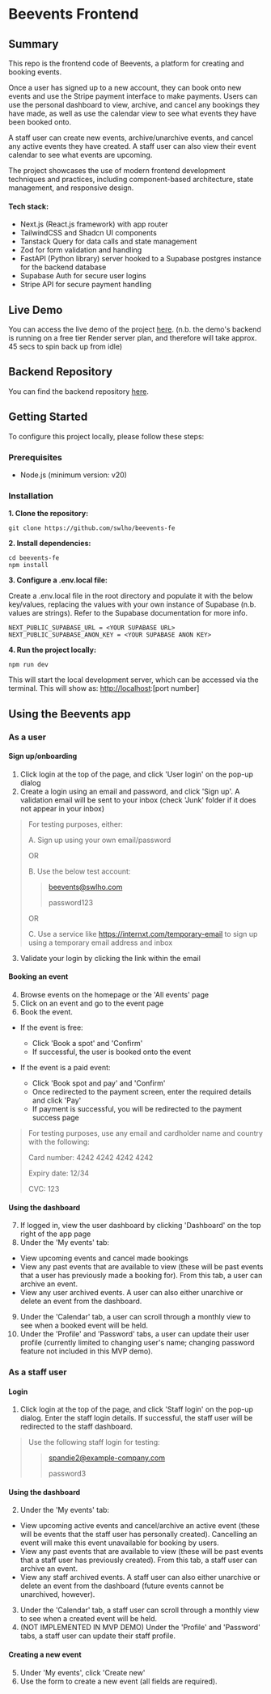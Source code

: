 # Beevents Frontend

## Summary

This repo is the frontend code of Beevents, a platform for creating and booking events.

Once a user has signed up to a new account, they can book onto new events and use the Stripe payment interface to make payments.  Users can use the personal dashboard to view, archive, and cancel any bookings they have made, as well as use the calendar view to see what events they have been booked onto.

A staff user can create new events, archive/unarchive events, and cancel any active events they have created.  A staff user can also view their event calendar to see what events are upcoming.

The project showcases the use of modern frontend development techniques and practices, including component-based architecture, state management, and responsive design.

#### Tech stack:

* Next.js (React.js framework) with app router
* TailwindCSS and Shadcn UI components
* Tanstack Query for data calls and state management
* Zod for form validation and handling
* FastAPI (Python library) server hooked to a Supabase postgres instance for the backend database
* Supabase Auth for secure user logins
* Stripe API for secure payment handling

## Live Demo

You can access the live demo of the project [here](https://beevents.vercel.app/).
(n.b. the demo's backend is running on a free tier Render server plan, and therefore will take approx. 45 secs to spin back up from idle)

## Backend Repository

You can find the backend repository [here](https://github.com/swlho/beevents-be).

## Getting Started

To configure this project locally, please follow these steps:

### Prerequisites

* Node.js (minimum version: v20)

### Installation

**1. Clone the repository:**

```
git clone https://github.com/swlho/beevents-fe
```

**2. Install dependencies:**

```
cd beevents-fe
npm install
```

**3. Configure a .env.local file:**

Create a .env.local file in the root directory and populate it with the below key/values, replacing the values with your own instance of Supabase (n.b. values are strings).  Refer to the Supabase documentation for more info.

```
NEXT_PUBLIC_SUPABASE_URL = <YOUR SUPABASE URL>
NEXT_PUBLIC_SUPABASE_ANON_KEY = <YOUR SUPABASE ANON KEY>
```

**4. Run the project locally:**

```
npm run dev
```

This will start the local development server, which can be accessed via the terminal. This will show as: <http://localhost>:[port number]

## Using the Beevents app

### As a user

#### Sign up/onboarding

1. Click login at the top of the page, and click 'User login' on the pop-up dialog
2. Create a login using an email and password, and click 'Sign up'.  A validation email will be sent to your inbox (check 'Junk' folder if it does not appear in your inbox)

> For testing purposes, either:
>
> A. Sign up using your own email/password
>
> OR
>
> B. Use the below test account:
>
>> beevents@swlho.com
>>
>> password123
>
> OR
>
> C. Use a service like <https://internxt.com/temporary-email> to sign up using a temporary email address and inbox

3. Validate your login by clicking the link within the email

#### Booking an event

4. Browse events on the homepage or the 'All events' page
5. Click on an event and go to the event page
6. Book the event.

* If the event is free:
  * Click 'Book a spot' and 'Confirm'
  * If successful, the user is booked onto the event

* If the event is a paid event:
  * Click 'Book spot and pay' and 'Confirm'
  * Once redirected to the payment screen, enter the required details and click 'Pay'
  * If payment is successful, you will be redirected to the payment success page

> For testing purposes, use any email and cardholder name and country with the following:
>
> Card number: 4242 4242 4242 4242
>
> Expiry date: 12/34
>
> CVC: 123

#### Using the dashboard

7. If logged in, view the user dashboard by clicking 'Dashboard' on the top right of the app page
8. Under the 'My events' tab:

- View upcoming events and cancel made bookings
- View any past events that are available to view (these will be past events that a user has previously made a booking for).  From this tab, a user can archive an event.
- View any user archived events.  A user can also either unarchive or delete an event from the dashboard.

9. Under the 'Calendar' tab, a user can scroll through a monthly view to see when a booked event will be held.
10.  Under the 'Profile' and 'Password' tabs, a user can update their user profile (currently limited to changing user's name;  changing password feature not included in this MVP demo).

### As a staff user

#### Login

1. Click login at the top of the page, and click 'Staff login' on the pop-up dialog.  Enter the staff login details.  If successful, the staff user will be redirected to the staff dashboard.

> Use the following staff login for testing:
>
>> spandie2@example-company.com
>>
>> password3

#### Using the dashboard

2. Under the 'My events' tab:

- View upcoming active events and cancel/archive an active event (these will be events that the staff user has personally created).  Cancelling an event will make this event unavailable for booking by users.
- View any past events that are available to view (these will be past events that a staff user has previously created).  From this tab, a staff user can archive an event.
- View any staff archived events.  A staff user can also either unarchive or delete an event from the dashboard (future events cannot be unarchived, however).

3. Under the 'Calendar' tab, a staff user can scroll through a monthly view to see when a created event will be held.
4.  (NOT IMPLEMENTED IN MVP DEMO) Under the 'Profile' and 'Password' tabs, a staff user can update their staff profile.

#### Creating a new event
5. Under 'My events', click 'Create new'
6. Use the form to create a new event (all fields are required).
